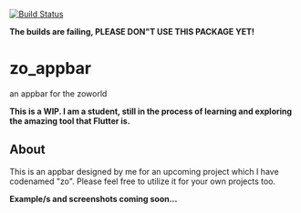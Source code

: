 [![Build Status](https://travis-ci.com/HarshitDoshi/zo_appbar.svg?branch=master)](https://travis-ci.com/HarshitDoshi/zo_appbar)

**The builds are failing, PLEASE DON"T USE THIS PACKAGE YET!**

# zo_appbar

an appbar for the zoworld

**This is a WIP. I am a student, still in the process of learning and exploring the amazing tool that Flutter is.**

## About

This is an appbar designed by me for an upcoming project which I have codenamed "zo". Please feel free to utilize it for your own projects too.

**Example/s and screenshots coming soon...**